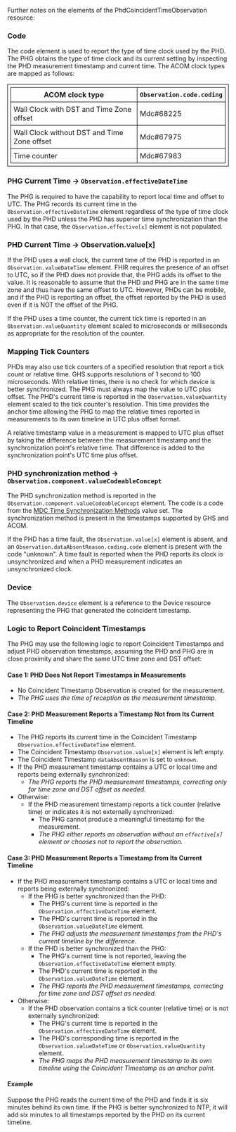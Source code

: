 Further notes on the elements of the PhdCoincidentTimeObservation resource:

### Code
The code element is used to report the type of time clock used by the PHD. The PHG obtains the type of time clock and its current setting by inspecting the PHD measurement timestamp and current time. The ACOM clock types are mapped as follows:

<style>table, th, td {border: 1px solid black; border-collapse:collapse; padding: 6px;}</style>
|ACOM clock type|`Observation.code.coding`|
|--- |---|
|Wall Clock with DST and Time Zone offset|Mdc#68225|
|Wall Clock without DST and Time Zone offset|Mdc#67975|
|Time counter|Mdc#67983|

### PHG Current Time &rarr; `Observation.effectiveDateTime`
The PHG is required to have the capability to report local time and offset to UTC. The PHG records its current time in the `Observation.effectiveDateTime` element regardless of the type of time clock used by the PHD unless the PHD has superior time synchronization than the PHG. In that case, the `Observation.effective[x]` element is not populated.

### PHD Current Time &rarr; Observation.value[x]
If the PHD uses a wall clock, the current time of the PHD is reported in an `Observation.valueDateTime` element. FHIR requires the presence of an offset to UTC, so if the PHD does not provide that, the PHG adds its offset to the value. It is reasonable to assume that the PHD and PHG are in the same time zone and thus have the same offset to UTC. However, PHDs can be mobile, and if the PHD is reporting an offset, the offset reported by the PHD is used even if it is NOT the offset of the PHG.

If the PHD uses a time counter, the current tick time is reported in an `Observation.valueQuantity` element scaled to microseconds or milliseconds as appropriate for the resolution of the counter.

### Mapping Tick Counters
PHDs may also use tick counters of a specified resolution that report a tick count or relative time. GHS supports resolutions of 1 second to 100 microseconds. With relative times, there is no check for which device is better synchronized. The PHG must always map the value to UTC plus offset. The PHD's current time is reported in the `Observation.valueQuantity` element scaled to the tick counter's resolution. This time provides the anchor time allowing the PHG to map the relative times reported in measurements to its own timeline in UTC plus offset format.

A relative timestamp value in a measurement is mapped to UTC plus offset by taking the difference between the measurement timestamp and the synchronization point's relative time. That difference is added to the synchronization point's UTC time plus offset.

### PHD synchronization method &rarr; `Observation.component.valueCodeableConcept`
The PHD synchronization method is reported in the `Observation.component.valueCodeableConcept` element. The code is a code from the [MDC Time Synchronization Methods](ValueSet-MDCTimeSyncMethods.html) value set. The synchronization method is present in the timestamps supported by GHS and ACOM.

If the PHD has a time fault, the `Observation.value[x]` element is absent, and an `Observation.dataAbsentReason.coding.code` element is present with the code "unknown". A time fault is reported when the PHD reports its clock is unsynchronized and when a PHD measurement indicates an unsynchronized clock.

### Device
The `Observation.device` element is a reference to the Device resource representing the PHG that generated the coincident timestamp.

### Logic to Report Coincident Timestamps

The PHG may use the following logic to report Coincident Timestamps and adjust PHD observation timestamps, assuming the PHD and PHG are in close proximity and share the same UTC time zone and DST offset:

#### Case 1: PHD Does **Not** Report Timestamps in Measurements
- No Coincident Timestamp Observation is created for the measurement.
- *The PHG uses the time of reception as the measurement timestamp.*

#### Case 2: PHD Measurement Reports a Timestamp **Not** from Its Current Timeline
- The PHG reports its current time in the Coincident Timestamp `Observation.effectiveDateTime` element.
- The Coincident Timestamp `Observation.value[x]` element is left empty.
- The Coincident Timestamp `dataAbsentReason` is set to `unknown`.
- If the PHD measurement timestamp contains a UTC or local time and reports being externally synchronized:
  - *The PHG reports the PHD measurement timestamps, correcting only for time zone and DST offset as needed.*
- Otherwise:
  - If the PHD measurement timestamp reports a tick counter (relative time) or indicates it is not externally synchronized:
    - The PHG cannot produce a meaningful timestamp for the measurement.
    - *The PHG either reports an observation without an `effective[x]` element or chooses not to report the observation.*

#### Case 3: PHD Measurement Reports a Timestamp from Its Current Timeline
- If the PHD measurement timestamp contains a UTC or local time and reports being externally synchronized:
  - If the PHG is better synchronized than the PHD:
    - The PHG's current time is reported in the `Observation.effectiveDateTime` element.
    - The PHD's current time is reported in the `Observation.valueDateTime` element.
    - *The PHG adjusts the measurement timestamps from the PHD's current timeline by the difference.*
  - If the PHD is better synchronized than the PHG:
    - The PHG's current time is not reported, leaving the `Observation.effectiveDateTime` element empty.
    - The PHD's current time is reported in the `Observation.valueDateTime` element.
    - *The PHG reports the PHD measurement timestamps, correcting for time zone and DST offset as needed.*
- Otherwise:
  - If the PHD observation contains a tick counter (relative time) or is not externally synchronized:
    - The PHG's current time is reported in the `Observation.effectiveDateTime` element.
    - The PHD's corresponding time is reported in the `Observation.valueDateTime` or `Observation.valueQuantity` element.
    - *The PHG maps the PHD measurement timestamp to its own timeline using the Coincident Timestamp as an anchor point.*

#### Example
Suppose the PHG reads the current time of the PHD and finds it is six minutes behind its own time. If the PHG is better synchronized to NTP, it will add six minutes to all timestamps reported by the PHD on its current timeline.
